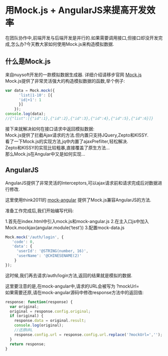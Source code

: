 # 用Mock.js + AngularJS来提高开发效率

在团队协作中,前端开发与后端开发是并行的.如果需要调用接口,但接口却没开发完成,怎么办?今天教大家如何使用Mock.js来构造模拟数据.

## 什么是Mock.js

来自nuysoft开发的一款模拟数据生成器. 详细介绍请移步官网 [Mock.js](https://github.com/ileler/note/tree/afae9692aa7bbd8345683c82fd95877c3c69f173/blog/js-notes/mockjs.com)  
Mock.js提供了非常灵活强大的构造模拟数据的函数,举个例子:

```javascript
var data = Mock.mock({
      'list|1-10': [{
      'id|+1': 1
      }]
    });
console.log(data);
//{"list":[{"id":1},{"id":2},{"id":3},{"id":4},{"id":5},{"id":6}]}
```

接下来就解决如何在接口请求中返回模拟数据:  
Mock.js提供了拦截Ajax请求的方法.但内置只支持JQuery,Zepto和KISSY.  
看了一下Mock.js的实现方法,jq中内置了ajaxPrefilter,轻松解决.  
Zepto和KISSY的实现比较粗暴,直接覆盖了原生方法…  
那么Mock.js在Angular中又是如何实现…

## AngularJS

AngularJS提供了非常灵活的Interceptors,可以ajax请求前和请求完成后对数据进行修改.

这里使用think2011的 [mock-angular](https://github.com/think2011/mock-angular) 提供了Mock.js兼容AngularJS的方法.

准备工作完成后,我们开始编写代码:

1.首先在index.html中引入mock.js和mock-angular.js 2.在主入口js中加入 Mock.mockjax\(angular.module\(‘test’\)\) 3.配置mock-data.js

```javascript
Mock.mock('/auth/login', {
   'code': 0,
   'data': {
     'userId': '@STRING(number, 16)',
     'userName': '@CHINESENAME(2)'
    }
});
```

这时候,我们再去请求/auth/login方法,返回的结果就是模拟的数据.

这里要注意的是,在mock-angular中,请求的URL会被写为 ?mockUrl=  
如果需要还原,请在mock-angular源码中修改response方法中的返回值:

```javascript
response: function(response) {
  var original;
  original = response.config.original;
  if (original) {
    response.data = original.result;
    console.log(original);
    //还原URL
    response.config.url = response.config.url.replace('?mockUrl=','');
  }
  return response;
}
```

